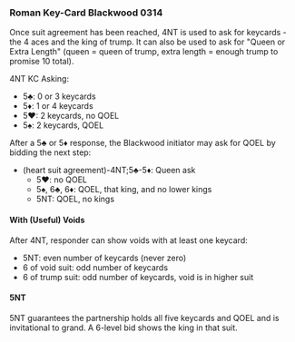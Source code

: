 ### Roman Key-Card Blackwood 0314
Once suit agreement has been reached, 4NT is used to ask for keycards - 
the 4 aces and the king of trump. 
It can also be used to ask for "Queen or Extra Length" (queen = queen of trump, 
extra length = enough trump to promise 10 total).

4NT KC Asking:
   * 5♣: 0 or 3 keycards
   * 5♦: 1 or 4 keycards
   * 5♥: 2 keycards, no QOEL
   * 5♠: 2 keycards, QOEL

After a 5♣ or 5♦ response, the Blackwood initiator may ask for QOEL by bidding the next step:

   * (heart suit agreement)-4NT;5♣-5♦: Queen ask
      * 5♥: no QOEL
	  * 5♠, 6♣, 6♦: QOEL, that king, and no lower kings
	  * 5NT: QOEL, no kings

#### With (Useful) Voids
After 4NT, responder can show voids with at least one keycard:
   * 5NT: even number of keycards (never zero)
   * 6 of void suit: odd number of keycards
   * 6 of trump suit: odd number of keycards, void is in higher suit

#### 5NT
5NT guarantees the partnership holds all five keycards and QOEL and is invitational to grand.
A 6-level bid shows the king in that suit.


